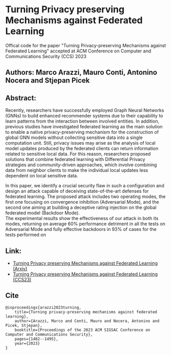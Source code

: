 # Turning Privacy preserving Mechanisms against Federated Learning
Offical code for the paper "Turning Privacy-preserving Mechanisms against Federated Learning" accepted at ACM Conference on Computer and Communications Security (CCS) 2023

## Authors: Marco Arazzi, Mauro Conti, Antonino Nocera and Stjepan Picek

## Abstract:
Recently, researchers have successfully employed Graph Neural Networks (GNNs) to build enhanced recommender systems due to their capability to learn patterns from the interaction between involved entities.
In addition, previous studies have investigated federated learning as the main solution to enable a native privacy-preserving mechanism for the construction of global GNN models without collecting sensitive data into a single computation unit.
Still, privacy issues may arise as the analysis of local model updates produced by the federated clients can return information related to sensitive local data.
For this reason, researchers proposed solutions that combine federated learning with Differential Privacy strategies and community-driven approaches, which involve combining data from neighbor clients to make the individual local updates less dependent on local sensitive data.
  
In this paper, we identify a crucial security flaw in such a configuration and  design an attack capable of deceiving state-of-the-art defenses for federated learning.
The proposed attack includes two operating modes, the first one focusing on convergence inhibition (Adversarial Mode), and the second one aiming at building a deceptive rating injection on the global federated model (Backdoor Mode).  
The experimental results show the effectiveness of our attack in both its modes, returning on average 60% performance detriment in all the tests on Adversarial Mode and fully effective backdoors in 93% of cases for the tests performed on

## Link: 
- [Turning Privacy preserving Mechanisms against Federated Learning (Arxiv)](https://arxiv.org/abs/2305.05355)
- [Turning Privacy preserving Mechanisms against Federated Learning (CCS23)](https://dl.acm.org/doi/abs/10.1145/3576915.3623114)


## Cite

    @inproceedings{arazzi2023turning,
        title={Turning privacy-preserving mechanisms against federated learning},
        author={Arazzi, Marco and Conti, Mauro and Nocera, Antonino and Picek, Stjepan},
        booktitle={Proceedings of the 2023 ACM SIGSAC Conference on Computer and Communications Security},
        pages={1482--1495},
        year={2023}
    }

